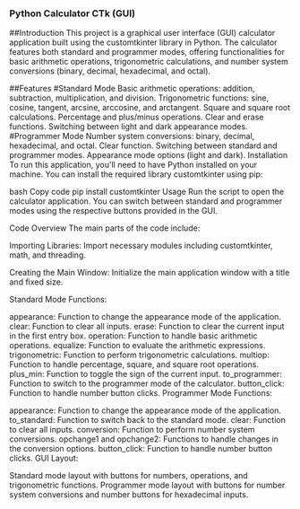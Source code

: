 ### Python Calculator CTk (GUI)
##Introduction
This project is a graphical user interface (GUI) calculator application built using the customtkinter library in Python. The calculator features both standard and programmer modes, offering functionalities for basic arithmetic operations, trigonometric calculations, and number system conversions (binary, decimal, hexadecimal, and octal).

##Features
#Standard Mode
Basic arithmetic operations: addition, subtraction, multiplication, and division.
Trigonometric functions: sine, cosine, tangent, arcsine, arccosine, and arctangent.
Square and square root calculations.
Percentage and plus/minus operations.
Clear and erase functions.
Switching between light and dark appearance modes.
#Programmer Mode
Number system conversions: binary, decimal, hexadecimal, and octal.
Clear function.
Switching between standard and programmer modes.
Appearance mode options (light and dark).
Installation
To run this application, you'll need to have Python installed on your machine. You can install the required library customtkinter using pip:

bash
Copy code
pip install customtkinter
Usage
Run the script to open the calculator application. You can switch between standard and programmer modes using the respective buttons provided in the GUI.

Code Overview
The main parts of the code include:

Importing Libraries: Import necessary modules including customtkinter, math, and threading.

Creating the Main Window: Initialize the main application window with a title and fixed size.

Standard Mode Functions:

appearance: Function to change the appearance mode of the application.
clear: Function to clear all inputs.
erase: Function to clear the current input in the first entry box.
operation: Function to handle basic arithmetic operations.
equalize: Function to evaluate the arithmetic expressions.
trigonometric: Function to perform trigonometric calculations.
multiop: Function to handle percentage, square, and square root operations.
plus_min: Function to toggle the sign of the current input.
to_programmer: Function to switch to the programmer mode of the calculator.
button_click: Function to handle number button clicks.
Programmer Mode Functions:

appearance: Function to change the appearance mode of the application.
to_standard: Function to switch back to the standard mode.
clear: Function to clear all inputs.
conversion: Function to perform number system conversions.
opchange1 and opchange2: Functions to handle changes in the conversion options.
button_click: Function to handle number button clicks.
GUI Layout:

Standard mode layout with buttons for numbers, operations, and trigonometric functions.
Programmer mode layout with buttons for number system conversions and number buttons for hexadecimal inputs.
